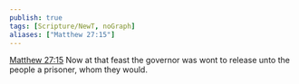 ```yaml
---
publish: true
tags: [Scripture/NewT, noGraph]
aliases: ["Matthew 27:15"]
---
```

[Matthew 27:15](https://churchofjesuschrist.org/study/scriptures/nt/matt/27?lang=eng&id=p15#p15) Now at that feast the governor was wont to release unto the people a prisoner, whom they would.
